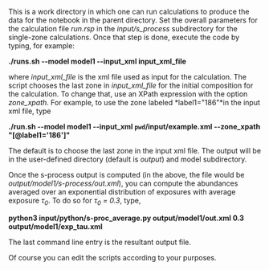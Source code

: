 This is a work directory in which one can run calculations to produce the
data for the notebook in the parent directory.
Set the overall parameters for the calculation
file *run.rsp* in the *input/s_process* subdirectory
for the single-zone calculations.  Once that step is done,
execute the code by typing, for example:

**./runs.sh --model model1 --input_xml input_xml_file**

where *input_xml_file* is the xml file used as input for the calculation.
The script chooses the last zone in *input_xml_file* for the initial composition
for the calculation.  To change that, use an XPath expression with the
option *zone_xpath*.  For example, to use the zone labeled *label1="186"*in the
input xml file, type

**./run.sh --model model1 --input_xml `pwd`/input/example.xml --zone_xpath "[@label1='186']"**

The default is to choose the last zone in the input xml file.
The output will be in the user-defined directory (default is *output*)
and model subdirectory.

Once the s-process output is computed (in the above, the file would be
*output/model1/s-process/out.xml*), you can compute the abundances averaged
over an exponential distribution of exposures with average exposure
*&tau;<sub>0</sub>*.  To do so for *&tau;<sub>0</sub> = 0.3*, type,

**python3 input/python/s-proc_average.py output/model1/out.xml 0.3 output/model1/exp_tau.xml**

The last command line entry is the resultant output file.

Of course you can edit the scripts according to your purposes.
